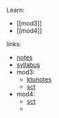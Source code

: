 
Learn:
- [[mod3]]
- [[mod4]]


links:
- [notes](https://drive.google.com/drive/u/1/folders/1WFSVUO-Kx6kZlsOiaYH0d0pgqB32JtFw)
- [syllabus](https://drive.google.com/file/d/1p_BmoNAKxbzO3hEqamkZmX4uXf9iadKA/view?usp=drive_link)
- mod3:
	- [ktunotes](https://drive.google.com/file/d/1u1f1aCqess1UhGRCfCKd2e6jqzdijW1i/view?usp=drive_link)
	- [sct](https://drive.google.com/file/d/1trMhtXLQZDCQm6SENJoY935ZT6wJasnG/view?usp=drive_link)
- mod4:
	- [sct](https://drive.google.com/file/d/1_WsWegPPB_Zy8SwLPdpsrbNVFm9alAFs/view?usp=drive_link)
	- 